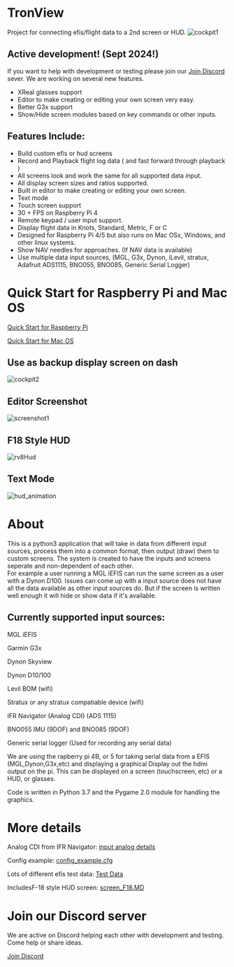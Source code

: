 # TronView
Project for connecting efis/flight data to a 2nd screen or HUD.
![cockpit1](docs/efis_cockpit1.jpeg?raw=true)
## Active development! (Sept 2024!)
If you want to help with development or testing please join our [Join Discord](https://discord.gg/pdnxWa32aW) sever.
We are working on several new features. 
- XReal glasses support
- Editor to make creating or editing your own screen very easy.
- Better G3x support
- Show/Hide screen modules based on key commands or other inputs.

## Features Include:
- Build custom efis or hud screens
- Record and Playback flight log data ( and fast forward through playback )
- All screens look and work the same for all supported data input.
- All display screen sizes and ratios supported.
- Built in editor to make creating or editing your own screen.
- Text mode
- Touch screen support
- 30 + FPS on Raspberry Pi 4 
- Remote keypad / user input support.
- Display flight data in Knots, Standard, Metric, F or C
- Designed for Raspberry Pi 4/5 but also runs on Mac OSx, Windows, and other linux systems.
- Show NAV needles for approaches. (If NAV data is available)
- Use multiple data input sources, (MGL, G3x, Dynon, iLevil, stratux, Adafruit ADS1115, BNO055, BNO085, Generic Serial Logger)


# Quick Start for Raspberry Pi and Mac OS

[Quick Start for Raspberry Pi](docs/quick_start_raspberry_pi.MD)

[Quick Start for Mac OS](docs/quick_start_macos.MD)

## Use as backup display screen on dash

![cockpit2](docs/efis_cockpit2.jpeg?raw=true)

## Editor Screenshot
![screenshot1](docs/screenshots/screenshot_2_editor.jpg?raw=true)

## F18 Style HUD
![rv8Hud](docs/efis_HUD_rv8.jpg?raw=true)

## Text Mode
![hud_animation](docs/efis_screenshot_text.png?raw=true)


# About

This is a python3 application that will take in data from different input sources, process them into a common format, then output (draw) 
them to custom screens.  The system is created to have the inputs and screens seperate and non-dependent of each other.  
For example a user running a MGL iEFIS can run the same screen as a user with a Dynon D100.  Issues can come up with a input source does not 
have all the data available as other input sources do.  But if the screen is written well enough it will hide or show data if it's available.


## Currently supported input sources:

MGL iEFIS

Garmin G3x

Dynon Skyview

Dynon D10/100

Levil BOM (wifi)

Stratux or any stratux compatiable device (wifi)

IFR Navigator (Analog CDI) (ADS 1115)

BNO055 IMU (9DOF) and BNO085 (9DOF)

Generic serial logger (Used for recording any serial data)

We are using the rapberry pi 4B, or 5 for taking serial data from a EFIS (MGL,Dynon,G3x,etc) and displaying a graphical Display out the hdmi output on the pi.  This can be displayed on a screen (touchscreen, etc) or a HUD, or glasses.  

Code is written in Python 3.7 and the Pygame 2.0 module for handling the graphics.


# More details

Analog CDI from IFR Navigator: [input analog details](docs/input_analog.MD)

Config example:  [config_example.cfg](config_example.cfg)

Lots of different efis test data: [Test Data](docs/efis_data.MD)

IncludesF-18 style HUD screen: [screen_F18.MD](docs/screen_F18.MD)

# Join our Discord server

We are active on Discord helping each other with development and testing.  Come help or share ideas.

[Join Discord](https://discord.gg/pdnxWa32aW)

